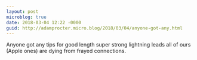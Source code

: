 ```yaml
---
layout: post
microblog: true
date: 2018-03-04 12:22 -0000
guid: http://adamprocter.micro.blog/2018/03/04/anyone-got-any.html
---
```

Anyone got any tips for good length super strong lightning leads all of ours (Apple ones) are dying from frayed connections. 
